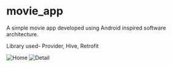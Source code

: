 # movie_app

A simple movie app developed using Android inspired software architecture.

Library used- Provider, Hive, Retrofit

![Home](https://user-images.githubusercontent.com/98591667/209702009-d9a26eec-910c-4e4f-ad4d-a05658c36137.png)
![Detail](https://user-images.githubusercontent.com/98591667/209702010-f33c2b66-a72f-4357-87ad-e2740238c13f.png)
